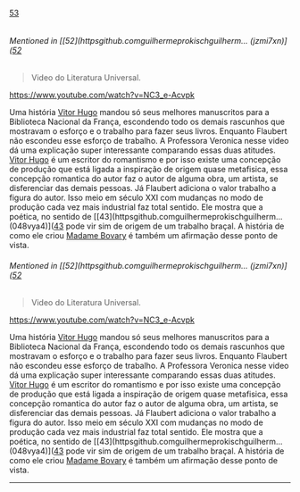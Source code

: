 [53](https://github.com/guilhermeprokisch/guilherme/issues/53) 
###### 

 


###### Mentioned in [[52](httpsgithub.comguilhermeprokischguilherm... (jzmi7xn)]([52](httpsgithub.comguilhermeprokischguilherm...%20(jzmi7xn).md)  
 > Video do Literatura Universal.

https://www.youtube.com/watch?v=NC3_e-Acvpk

Uma história
[Vitor Hugo](Vitor-Hugo) mandou  só seus melhores manuscritos para a Biblioteca Nacional da França, escondendo todo os demais rascunhos que mostravam o esforço e o trabalho para fazer seus livros. Enquanto Flaubert não escondeu esse esforço de trabalho. A Professora Veronica nesse video dá uma explicação super interessante comparando essas duas atitudes. [Vitor Hugo](Vitor-Hugo) é um escritor do romantismo e por isso existe uma concepção de produção que está ligada a inspiração de origem quase metafisica, essa concepção romantica do autor faz o autor de alguma obra, um artista, se disferenciar das demais pessoas. Já Flaubert adiciona o valor trabalho a figura do autor. Isso meio em século XXI com mudanças no modo de produção cada vez mais industrial faz total sentido. Ele mostra que a poética, no sentido de [[43](httpsgithub.comguilhermeprokischguilherm... (048vya4)]([43](httpsgithub.comguilhermeprokischguilherm...%20(048vya4).md) pode vir sim de origem de um trabalho braçal. A história de como ele criou [Madame Bovary](Madame-Bovary)  é também um afirmação desse ponto de vista.


###### Mentioned in [[52](httpsgithub.comguilhermeprokischguilherm... (jzmi7xn)]([52](httpsgithub.comguilhermeprokischguilherm...%20(jzmi7xn).md)  
 > Video do Literatura Universal.

https://www.youtube.com/watch?v=NC3_e-Acvpk

Uma história
[Vitor Hugo](Vitor-Hugo) mandou  só seus melhores manuscritos para a Biblioteca Nacional da França, escondendo todo os demais rascunhos que mostravam o esforço e o trabalho para fazer seus livros. Enquanto Flaubert não escondeu esse esforço de trabalho. A Professora Veronica nesse video dá uma explicação super interessante comparando essas duas atitudes. [Vitor Hugo](Vitor-Hugo) é um escritor do romantismo e por isso existe uma concepção de produção que está ligada a inspiração de origem quase metafisica, essa concepção romantica do autor faz o autor de alguma obra, um artista, se disferenciar das demais pessoas. Já Flaubert adiciona o valor trabalho a figura do autor. Isso meio em século XXI com mudanças no modo de produção cada vez mais industrial faz total sentido. Ele mostra que a poética, no sentido de [[43](httpsgithub.comguilhermeprokischguilherm... (048vya4)]([43](httpsgithub.comguilhermeprokischguilherm...%20(048vya4).md) pode vir sim de origem de um trabalho braçal. A história de como ele criou [Madame Bovary](Madame-Bovary)  é também um afirmação desse ponto de vista.

-------------------------------------------------------------------------------

